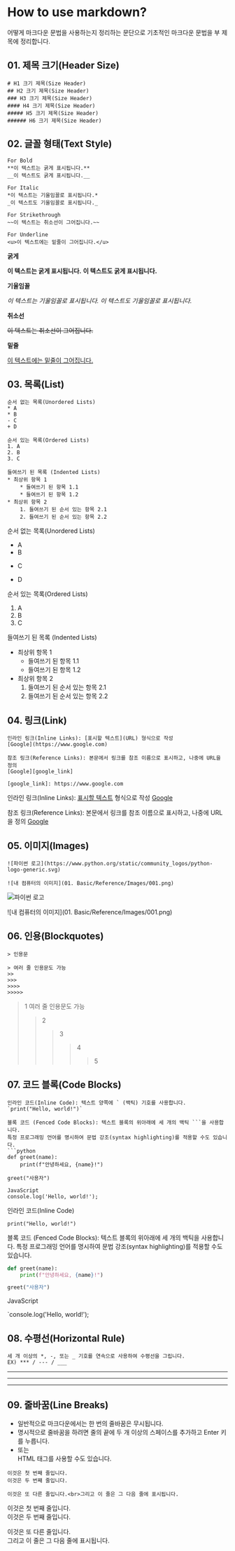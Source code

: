 # How to use markdown?
어떻게 마크다운 문법을 사용하는지 정리하는 문단으로
기초적인 마크다운 문법을 부 제목에 정리합니다.

## 01. 제목 크기(Header Size)
```
# H1 크기 제목(Size Header)
## H2 크기 제목(Size Header)
### H3 크기 제목(Size Header)
#### H4 크기 제목(Size Header)
##### H5 크기 제목(Size Header)
###### H6 크기 제목(Size Header)
```

## 02. 글꼴 형태(Text Style)

```
For Bold
**이 텍스트는 굵게 표시됩니다.**
__이 텍스트도 굵게 표시됩니다.__

For Italic
*이 텍스트는 기울임꼴로 표시됩니다.*
_이 텍스트도 기울임꼴로 표시됩니다._

For Strikethrough
~~이 텍스트는 취소선이 그어집니다.~~

For Underline
<u>이 텍스트에는 밑줄이 그어집니다.</u>
```

**굵게**

**이 텍스트는 굵게 표시됩니다.**
__이 텍스트도 굵게 표시됩니다.__

**기울임꼴**

*이 텍스트는 기울임꼴로 표시됩니다.*
_이 텍스트도 기울임꼴로 표시됩니다._

**취소선**

~~이 텍스트는 취소선이 그어집니다.~~

**밑줄**

<u>이 텍스트에는 밑줄이 그어집니다.</u>


## 03. 목록(List)
```
순서 없는 목록(Unordered Lists)
* A
* B
- C
+ D

순서 있는 목록(Ordered Lists)
1. A
2. B
3. C

들여쓰기 된 목록 (Indented Lists)
* 최상위 항목 1
    * 들여쓰기 된 항목 1.1
    * 들여쓰기 된 항목 1.2
* 최상위 항목 2
    1. 들여쓰기 된 순서 있는 항목 2.1
    2. 들여쓰기 된 순서 있는 항목 2.2
```

순서 없는 목록(Unordered Lists)
* A
* B
- C
+ D

순서 있는 목록(Ordered Lists)
1. A
2. B
3. C

들여쓰기 된 목록 (Indented Lists)
* 최상위 항목 1
    * 들여쓰기 된 항목 1.1
    * 들여쓰기 된 항목 1.2
* 최상위 항목 2
    1. 들여쓰기 된 순서 있는 항목 2.1
    2. 들여쓰기 된 순서 있는 항목 2.2

## 04. 링크(Link)
```
인라인 링크(Inline Links): [표시할 텍스트](URL) 형식으로 작성
[Google](https://www.google.com)

참조 링크(Reference Links): 본문에서 링크를 참조 이름으로 표시하고, 나중에 URL을 정의
[Google][google_link]

[google_link]: https://www.google.com
```

인라인 링크(Inline Links): [표시할 텍스트](URL) 형식으로 작성
[Google](https://www.google.com)

참조 링크(Reference Links): 본문에서 링크를 참조 이름으로 표시하고, 나중에 URL을 정의
[Google][google_link]

[google_link]: https://www.google.com

## 05. 이미지(Images)
```
![파이썬 로고](https://www.python.org/static/community_logos/python-logo-generic.svg)

![내 컴퓨터의 이미지](01. Basic/Reference/Images/001.png)
```
![파이썬 로고](https://www.python.org/static/community_logos/python-logo-generic.svg)

![내 컴퓨터의 이미지](01. Basic/Reference/Images/001.png)

## 06. 인용(Blockquotes)
```
> 인용문

> 여러 줄 인용문도 가능
>>
>>>
>>>>
>>>>>
```

> 1 여러 줄 인용문도 가능
>> 2
>>> 3
>>>> 4
>>>>> 5

## 07. 코드 블록(Code Blocks)
```
인라인 코드(Inline Code): 텍스트 양쪽에 ` (백틱) 기호를 사용합니다.
`print("Hello, world!")`

블록 코드 (Fenced Code Blocks): 텍스트 블록의 위아래에 세 개의 백틱 ```을 사용합니다.
특정 프로그래밍 언어를 명시하여 문법 강조(syntax highlighting)를 적용할 수도 있습니다.
```python
def greet(name):
    print(f"안녕하세요, {name}!")

greet("사용자")

JavaScript
console.log('Hello, world!');
```

인라인 코드(Inline Code)

`print("Hello, world!")`

블록 코드 (Fenced Code Blocks): 텍스트 블록의 위아래에 세 개의 백틱을 사용합니다.
특정 프로그래밍 언어를 명시하여 문법 강조(syntax highlighting)를 적용할 수도 있습니다.

```python
def greet(name):
    print(f"안녕하세요, {name}!")

greet("사용자")
```

JavaScript

`console.log('Hello, world!');

## 08. 수평선(Horizontal Rule)
```
세 개 이상의 *, -, 또는 _ 기호를 연속으로 사용하여 수평선을 그립니다.
EX) *** / --- / ___
```
***
---
___

## 09. 줄바꿈(Line Breaks)
- 일반적으로 마크다운에서는 한 번의 줄바꿈은 무시됩니다.
- 명시적으로 줄바꿈을 하려면 줄의 끝에 두 개 이상의 스페이스를 추가하고 Enter 키를 누릅니다.
- 또는 <br> HTML 태그를 사용할 수도 있습니다.
  
```
이것은 첫 번째 줄입니다.  
이것은 두 번째 줄입니다.

이것은 또 다른 줄입니다.<br>그리고 이 줄은 그 다음 줄에 표시됩니다.
```

이것은 첫 번째 줄입니다.  
이것은 두 번째 줄입니다.

이것은 또 다른 줄입니다.<br>그리고 이 줄은 그 다음 줄에 표시됩니다.
